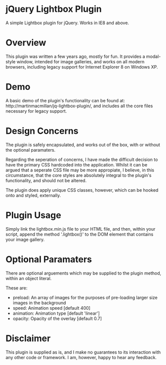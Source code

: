 # jQuery Lightbox Plugin
A simple Lightbox plugin for jQuery. Works in IE8 and above.

# Overview

This plugin was written a few years ago, mostly for fun. It provides a modal-style window, intended for image galleries, and works on all modern browsers, including legacy support for Internet Explorer 8 on Windows XP.

# Demo

A basic demo of the plugin's functionality can be found at: http://martinmacmillan/jq-lightbox-plugin/, and includes all the core files necessary for legacy support.

# Design Concerns

The plugin is safely encapsulated, and works out of the box, with or without the optional paramaters.

Regarding the seperation of concerns, I have made the difficult decision to have the primary CSS hardcoded into the application. Whilst it can be argued that a seperate CSS file may be more appropiate, I believe, in this circumstance, that the core styles are absolutely integral to the plugin's functionality, and should not be altered.

The plugin does apply unique CSS classes, however, which can be hooked onto and styled, externally.

# Plugin Usage

Simply link the lightbox.min.js file to your HTML file, and then, within your script, append the method '.lightbox()' to the DOM element that contains your image gallery.

# Optional Paramaters

There are optional arguements which may be supplied to the plugin method, within an object literal. 

These are:

- preload: An array of images for the purposes of pre-loading larger size images in the background
- speed: Animation speed [default 400]
- animation: Animation type [default 'linear']
- opacity: Opacity of the overlay [default 0.7]

# Disclaimer

This plugin is supplied as is, and I make no guarantees to its interaction with any other code or framework. I am, however, happy to hear any feedback.

